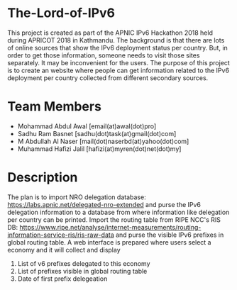 # The-Lord-of-IPv6

This project is created as part of the APNIC IPv6 Hackathon 2018 held during APRICOT 2018 in Kathmandu. The background is that there are lots of online sources that show the IPv6 deployment status per country. But, in order to get those information, someone needs to visit those sites separately. It may be inconvenient for the users. The purpose of this project is to create an website where people can get information related to the IPv6 deployment per country collected from different secondary sources.

# Team Members

- Mohammad Abdul Awal [email(at)awal(dot)pro]
- Sadhu Ram Basnet [sadhu(dot)task(at)gmail(dot)com]
- M Abdullah Al Naser [mail(dot)naserbd(at)yahoo(dot)com]
- Muhammad Hafizi Jalil [hafizi(at)myren(dot)net(dot)my]

# Description

The plan is to import NRO delegation database: https://labs.apnic.net/delegated-nro-extended and purse the IPv6 delegation information to a database from where information like delegation per country can be printed. Import the routing table from RIPE NCC's RIS DB: https://www.ripe.net/analyse/internet-measurements/routing-information-service-ris/ris-raw-data and purse the visible IPv6 prefixes in global routing table. A web interface is prepared where users select a economy and it will collect and display

1. List of v6 prefixes delegated to this economy
2. List of prefixes visible in global routing table
3. Date of first prefix delegeation

#
